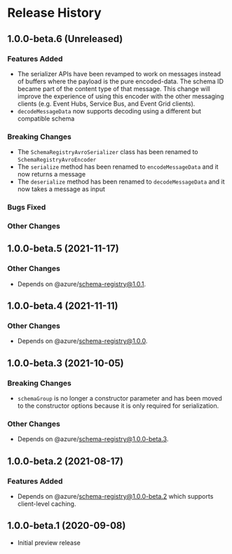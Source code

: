 # Release History

## 1.0.0-beta.6 (Unreleased)

### Features Added

- The serializer APIs have been revamped to work on messages instead of buffers where the payload is the pure encoded-data. The schema ID became part of the content type of that message. This change will improve the experience of using this encoder with the other messaging clients (e.g. Event Hubs, Service Bus, and Event Grid clients).
- `decodeMessageData` now supports decoding using a different but compatible schema

### Breaking Changes
- The `SchemaRegistryAvroSerializer` class has been renamed to `SchemaRegistryAvroEncoder`
- The `serialize` method has been renamed to `encodeMessageData` and it now returns a message
- The `deserialize` method has been renamed to `decodeMessageData` and it now takes a message as input

### Bugs Fixed

### Other Changes

## 1.0.0-beta.5 (2021-11-17)

### Other Changes

- Depends on @azure/schema-registry@1.0.1.

## 1.0.0-beta.4 (2021-11-11)

### Other Changes

- Depends on @azure/schema-registry@1.0.0.

## 1.0.0-beta.3 (2021-10-05)

### Breaking Changes

- `schemaGroup` is no longer a constructor parameter and has been moved to the constructor options because it is only required for serialization.

### Other Changes

- Depends on @azure/schema-registry@1.0.0-beta.3.

## 1.0.0-beta.2 (2021-08-17)

### Features Added

- Depends on @azure/schema-registry@1.0.0-beta.2 which supports client-level caching.

## 1.0.0-beta.1 (2020-09-08)

- Initial preview release
